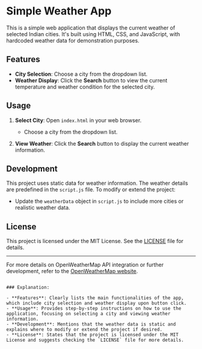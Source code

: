 
# Simple Weather App

This is a simple web application that displays the current weather of selected Indian cities. It's built using HTML, CSS, and JavaScript, with hardcoded weather data for demonstration purposes.

## Features

- **City Selection**: Choose a city from the dropdown list.
- **Weather Display**: Click the **Search** button to view the current temperature and weather condition for the selected city.

## Usage

1. **Select City**: Open `index.html` in your web browser.
   - Choose a city from the dropdown list.
   
2. **View Weather**: Click the **Search** button to display the current weather information.

## Development

This project uses static data for weather information. The weather details are predefined in the `script.js` file. To modify or extend the project:
- Update the `weatherData` object in `script.js` to include more cities or realistic weather data.

## License

This project is licensed under the MIT License. See the [LICENSE](LICENSE) file for details.

---

For more details on OpenWeatherMap API integration or further development, refer to the [OpenWeatherMap website](https://openweathermap.org/).
```

### Explanation:

- **Features**: Clearly lists the main functionalities of the app, which include city selection and weather display upon button click.
- **Usage**: Provides step-by-step instructions on how to use the application, focusing on selecting a city and viewing weather information.
- **Development**: Mentions that the weather data is static and explains where to modify or extend the project if desired.
- **License**: States that the project is licensed under the MIT License and suggests checking the `LICENSE` file for more details.

